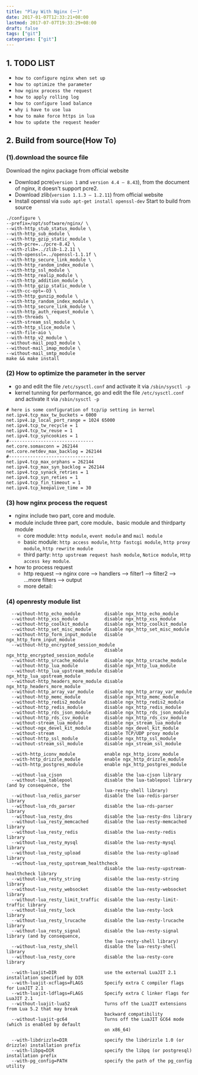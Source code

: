 ```yaml
---
title: "Play With Nginx (一)"
date: 2017-01-07T12:33:21+08:00
lastmod: 2017-07-07T19:33:29+08:00
draft: false
tags: ["git"]
categories: ["git"]
---
```


## 1. TODO LIST

- `how to configure nginx when set up`
- `how to optimize the parameter`
- `how nginx process the request`
- `how to apply rolling log`
- `how to configure load balance`
- `why i have to use lua`
- `how to make force https in lua`
- `how to update the request header`

## 2. Build from source(How To)

### (1).download the source file
Download the nginx package from official website
- Download pcre(`version 1` and `version 4.4 — 8.43`), from the document of nginx, it doesn't support pcre2.
- Download zlib(`version 1.1.3 — 1.2.11`) from official website
- Install openssl via `sudo apt-get install openssl-dev`
Start to build from source
```shell
./configure \
--prefix=/opt/software/nginx/ \
--with-http_stub_status_module \
--with-http_sub_module \
--with-http_gzip_static_module \
--with-pcre=../pcre-8.42 \
--with-zlib=../zlib-1.2.11 \
--with-openssl=../openssl-1.1.1f \
--with-http_secure_link_module \
--with-http_random_index_module \
--with-http_ssl_module \
--with-http_realip_module \
--with-http_addition_module \
--with-http_gzip_static_module \
--with-cc-opt=-O3 \
--with-http_gunzip_module \
--with-http_random_index_module \
--with-http_secure_link_module \
--with-http_auth_request_module \
--with-threads \
--with-stream_ssl_module \
--with-http_slice_module \
--with-file-aio \
--with-http_v2_module \
--without-mail_pop3_module \
--without-mail_imap_module \
--without-mail_smtp_module
make && make install
```
### (2) How to optimize the parameter in the server
- go and edit the file `/etc/sysctl.conf` and activate it via `/sbin/sysctl -p`
- kernel tunning for performance, go and edit the file `/etc/sysctl.conf` and activate it via `/sbin/sysctl -p`
```shell
# here is some configuration of tcp/ip setting in kernel
net.ipv4.tcp_max_tw_buckets = 6000
net.ipv4.ip_local_port_range = 1024 65000
net.ipv4.tcp_tw_recycle = 1
net.ipv4.tcp_tw_reuse = 1
net.ipv4.tcp_syncookies = 1
#--------------------------------
net.core.somaxconn = 262144
net.core.netdev_max_backlog = 262144
#--------------------------------
net.ipv4.tcp_max_orphans = 262144
net.ipv4.tcp_max_syn_backlog = 262144
net.ipv4.tcp_synack_retries = 1
net.ipv4.tcp_syn_reties = 1
net.ipv4.tcp_fin_timeout = 1
net.ipv4.tcp_keepalive_time = 30
```
### (3) how nginx process the request
- nginx include two part, core and module. 
- module include three part, core module、basic module and thirdparty module
  - core module: `http module`, `event module` and `mail module`
  - basic module: `http access module`, `http fastcgi module`, `http proxy module`, `http rewrite module`
  - third party: `http upstream request hash module`, `Notice module`, `Http access key module`.
- how to process request
  - http request --> nginx core --> handlers --> filter1 --> filter2 --> ...more filters --> output
  - more detail: 

### (4) openresty module list
```shell
  --without-http_echo_module         disable ngx_http_echo_module
  --without-http_xss_module          disable ngx_http_xss_module
  --without-http_coolkit_module      disable ngx_http_coolkit_module
  --without-http_set_misc_module     disable ngx_http_set_misc_module
  --without-http_form_input_module   disable ngx_http_form_input_module
  --without-http_encrypted_session_module
                                     disable ngx_http_encrypted_session_module
  --without-http_srcache_module      disable ngx_http_srcache_module
  --without-http_lua_module          disable ngx_http_lua_module
  --without-http_lua_upstream_module disable ngx_http_lua_upstream_module
  --without-http_headers_more_module disable ngx_http_headers_more_module
  --without-http_array_var_module    disable ngx_http_array_var_module
  --without-http_memc_module         disable ngx_http_memc_module
  --without-http_redis2_module       disable ngx_http_redis2_module
  --without-http_redis_module        disable ngx_http_redis_module
  --without-http_rds_json_module     disable ngx_http_rds_json_module
  --without-http_rds_csv_module      disable ngx_http_rds_csv_module
  --without-stream_lua_module        disable ngx_stream_lua_module
  --without-ngx_devel_kit_module     disable ngx_devel_kit_module
  --without-stream                   disable TCP/UDP proxy module
  --without-http_ssl_module          disable ngx_http_ssl_module
  --without-stream_ssl_module        disable ngx_stream_ssl_module

  --with-http_iconv_module           enable ngx_http_iconv_module
  --with-http_drizzle_module         enable ngx_http_drizzle_module
  --with-http_postgres_module        enable ngx_http_postgres_module

  --without-lua_cjson                disable the lua-cjson library
  --without-lua_tablepool            disable the lua-tablepool library (and by consequence, the
                                     lua-resty-shell library)
  --without-lua_redis_parser         disable the lua-redis-parser library
  --without-lua_rds_parser           disable the lua-rds-parser library
  --without-lua_resty_dns            disable the lua-resty-dns library
  --without-lua_resty_memcached      disable the lua-resty-memcached library
  --without-lua_resty_redis          disable the lua-resty-redis library
  --without-lua_resty_mysql          disable the lua-resty-mysql library
  --without-lua_resty_upload         disable the lua-resty-upload library
  --without-lua_resty_upstream_healthcheck
                                     disable the lua-resty-upstream-healthcheck library
  --without-lua_resty_string         disable the lua-resty-string library
  --without-lua_resty_websocket      disable the lua-resty-websocket library
  --without-lua_resty_limit_traffic  disable the lua-resty-limit-traffic library
  --without-lua_resty_lock           disable the lua-resty-lock library
  --without-lua_resty_lrucache       disable the lua-resty-lrucache library
  --without-lua_resty_signal         disable the lua-resty-signal library (and by consequence,
                                     the lua-resty-shell library)
  --without-lua_resty_shell          disable the lua-resty-shell library
  --without-lua_resty_core           disable the lua-resty-core library

  --with-luajit=DIR                  use the external LuaJIT 2.1 installation specified by DIR
  --with-luajit-xcflags=FLAGS        Specify extra C compiler flags for LuaJIT 2.1
  --with-luajit-ldflags=FLAGS        Specify extra C linker flags for LuaJIT 2.1
  --without-luajit-lua52             Turns off the LuaJIT extensions from Lua 5.2 that may break
                                     backward compatibility
  --without-luajit-gc64              Turns off the LuaJIT GC64 mode (which is enabled by default
                                     on x86_64)

  --with-libdrizzle=DIR              specify the libdrizzle 1.0 (or drizzle) installation prefix
  --with-libpq=DIR                   specify the libpq (or postgresql) installation prefix
  --with-pg_config=PATH              specify the path of the pg_config utility


```

